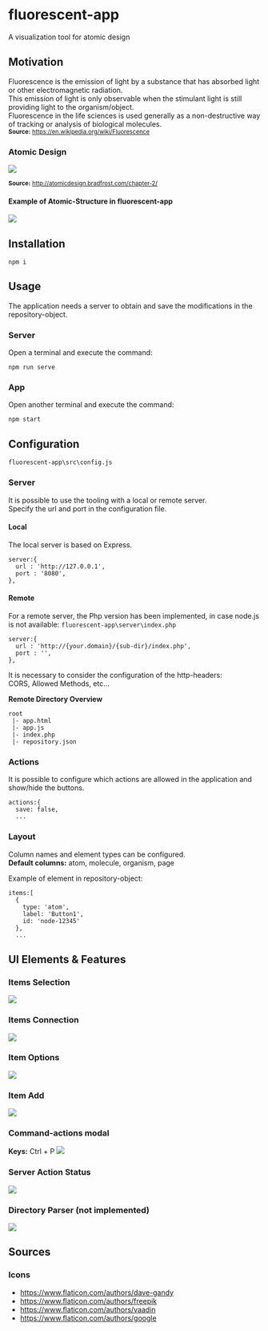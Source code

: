 # fluorescent-app
A visualization tool for atomic design

## Motivation
Fluorescence is the emission of light by a substance that has absorbed light or other electromagnetic radiation.  
This emission of light is only observable when the stimulant light is still providing light to the organism/object.  
Fluorescence in the life sciences is used generally as a non-destructive way of tracking or analysis of biological molecules.  
<small>**Source:** https://en.wikipedia.org/wiki/Fluorescence</small>

### Atomic Design

<img src="docs/assets/instagram-atomic.png" />  

<small>**Source:** http://atomicdesign.bradfrost.com/chapter-2/</small>

#### Example of Atomic-Structure in **fluorescent-app**
<img src="docs/assets/fluorescent-app_screenshot-01.jpg" />  

## Installation
```
npm i
```

## Usage

The application needs a server to obtain and save the modifications in the repository-object.

### Server
Open a terminal and execute the command:
```
npm run serve
```

### App
Open another terminal and execute the command:
```
npm start
```

## Configuration

`fluorescent-app\src\config.js`

### Server
It is possible to use the tooling with a local or remote server.  
Specify the url and port in the configuration file.

#### Local
The local server is based on Express.
```
server:{
  url : 'http://127.0.0.1',
  port : '8080',
},
```
#### Remote
For a remote server, the Php version has been implemented, in case node.js is not available:
`fluorescent-app\server\index.php`
```
server:{
  url : 'http://{your.domain}/{sub-dir}/index.php',
  port : '',
},
```
It is necessary to consider the configuration of the http-headers:  
CORS, Allowed Methods, etc...

**Remote Directory Overview**
```
root
 |- app.html
 |- app.js
 |- index.php
 |- repository.json
```

### Actions
It is possible to configure which actions are allowed in the application and show/hide the buttons.
```
actions:{
  save: false,
  ...
```

### Layout
Column names and element types can be configured.  
**Default columns:** atom, molecule, organism, page

Example of element in repository-object:
```
items:[
  {
    type: 'atom',
    label: 'Button1',
    id: 'node-12345'
  },
  ...
```

## UI Elements & Features

### Items Selection
<img src="docs/assets/fluorescent-app_ui-selection.jpg" />  

### Items Connection
<img src="docs/assets/fluorescent-app_ui-connection.jpg" />

### Item Options
<img src="docs/assets/fluorescent-app_ui-modal-element-options.jpg" />  

### Item Add
<img src="docs/assets/fluorescent-app_ui-modal-add.jpg" />  

### Command-actions modal
**Keys:** Ctrl + P
<img src="docs/assets/fluorescent-app_ui-modal-cmd.jpg" />  

### Server Action Status
<img src="docs/assets/fluorescent-app_ui-server.jpg" />  

### Directory Parser (not implemented)
<img src="docs/assets/fluorescent-app_ui-radiation.jpg" />  

## Sources

### Icons
- https://www.flaticon.com/authors/dave-gandy
- https://www.flaticon.com/authors/freepik
- https://www.flaticon.com/authors/vaadin
- https://www.flaticon.com/authors/google
